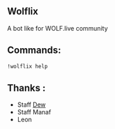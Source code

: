 ## Wolflix

A bot like for WOLF.live community

## Commands:

```bash
!wolflix help
```

## Thanks :

- Staff [Dew](https://github.com/dawalters1/)
- Staff Manaf
- Leon
